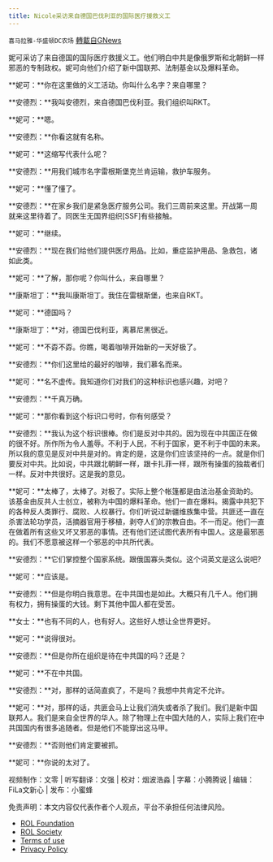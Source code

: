 ```yaml
---
title: Nicole采访来自德国巴伐利亚的国际医疗援救义工
---
```

`喜马拉雅-华盛顿DC农场` [轉載自GNews](https://gnews.org/zh-hans/2348431/)

妮可采访了来自德国的国际医疗救援义工。他们明白中共是像俄罗斯和北朝鲜一样邪恶的专制政权。妮可向他们介绍了新中国联邦、法制基金以及爆料革命。

**妮可：**你在这里做的义工活动。你叫什么名字？来自哪里？

**安德烈：**我叫安德烈，来自德国巴伐利亚。我们组织叫RKT。

**妮可：**嗯。

**安德烈：**你看这就有名称。

**妮可：**这缩写代表什么呢？

**安德烈：**用我们城市名字雷根斯堡克兰肯运输，救护车服务。

**妮可：**懂了懂了。

**安德烈：**在家乡我们是紧急医疗服务公司。我们三周前来这里。开战第一周就来这里待着了。同医生无国界组织[SSF]有些接触。

**妮可：**继续。

**安德烈：**现在我们给他们提供医疗用品。比如，重症监护用品、急救包，诸如此类。

**妮可：**了解，那你呢？你叫什么，来自哪里？

**康斯坦丁：**我叫康斯坦丁。我住在雷根斯堡，也来自RKT。

**妮可：**德国吗？

**康斯坦丁：**对，德国巴伐利亚，离慕尼黑很近。

**妮可：**不孬不孬。你瞧，喝着咖啡开始新的一天好极了。

**安德烈：**你们这里给的最好的咖啡，我们慕名而来。

**妮可：**名不虚传。我知道你们对我们的这种标识也感兴趣，对吧？

**安德烈：**千真万确。

**妮可：**那你看到这个标识口号时，你有何感受？

**安德烈：**我认为这个标识很棒。你们是反对中共的。因为现在中共国正在做的很不好。所作所为令人羞辱。不利于人民，不利于国家，更不利于中国的未来。所以我的意见是反对中共是对的。肯定的是，这是你们应该坚持的一点。就是你们要反对中共。比如说，中共跟北朝鲜一样，跟卡扎菲一样，跟所有操蛋的独裁者们一样。反对中共很好。这是我的意见。

**妮可：**太棒了，太棒了。对极了。实际上整个帐篷都是由法治基金资助的。该基金由反共人士创立，被称为中国的爆料革命。他们一直在爆料。揭露中共犯下的各种反人类罪行、腐败、人权暴行。你们听说过新疆维族集中营。共匪还一直在杀害法轮功学员，活摘器官用于移植，剥夺人们的宗教自由。不一而足。他们一直在做着所有这些又坏又邪恶的事情。还有他们还试图代表所有中国人。这是最邪恶的。我们不愿意被这样一个邪恶的中共所代表。

**安德烈：**它们掌控整个国家系统。跟俄国寡头类似。这个词英文是这么说吧?

**妮可：**应该是。

**安德烈：**但是你明白我意思。在中共国也是如此。大概只有几千人。他们拥有权力，拥有操蛋的大钱。剩下其他中国人都在受苦。

**女士：**也有不同的人，也有好人。这些好人想让全世界更好。

**妮可：**说得很对。

**安德烈：**但是你所在组织是待在中共国的吗？还是？

**妮可：**不在中共国。

**安德烈：**对，那样的话简直疯了，不是吗？我想中共肯定不允许。

**妮可：**对，那样的话，共匪会马上让我们消失或者杀了我们。我们是新中国联邦人。我们是来自全世界的华人。除了物理上在中国大陆的人，实际上我们在中共国国内有很多追随者。但是他们不能穿出这马甲。

**安德烈：**否则他们肯定要被抓。

**妮可：**你说的太对了。

视频制作：文零 | 听写翻译：文强 | 校对：烟波浩淼 | 字幕：小腾腾说 | 编辑：FiLa文新心 | 发布：小蜜蜂

 

免责声明：本文内容仅代表作者个人观点，平台不承担任何法律风险。

- [ROL Foundation](https://rolfoundation.org/)
- [ROL Society](https://rolsociety.org/)
- [Terms of use](https://gnews.org/terms-of-use-3/)
- [Privacy Policy](https://gnews.org/privacy-policy/)
